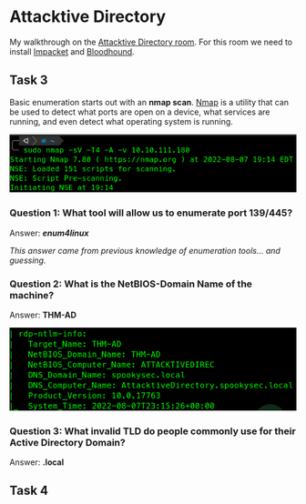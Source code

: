 # Attacktive Directory

My walkthrough on the [Attacktive Directory room](https://tryhackme.com/room/attacktivedirectory). For this room we need to install [Impacket](../../general/attack-and-defense/impacket.md) and [Bloodhound](../../general/attack-and-defense/bloodhound.md).

## Task 3

Basic enumeration starts out with an **nmap scan**. [Nmap](../../general/networking/nmap.md) is a utility that can be used to detect what ports are open on a device, what services are running, and even detect what operating system is running.

![](<../../.gitbook/assets/image (1) (1) (2).png>)

### Question 1: What tool will allow us to enumerate port 139/445?

Answer: _**enum4linux**_

_This answer came from previous knowledge of enumeration tools... and guessing._

### Question 2: What is the NetBIOS-Domain Name of the machine?

Answer: **THM-AD**

![](<../../.gitbook/assets/image (2) (2) (1) (1).png>)

### Question 3: What invalid TLD do people commonly use for their Active Directory Domain?

Answer: **.local**

## Task 4

